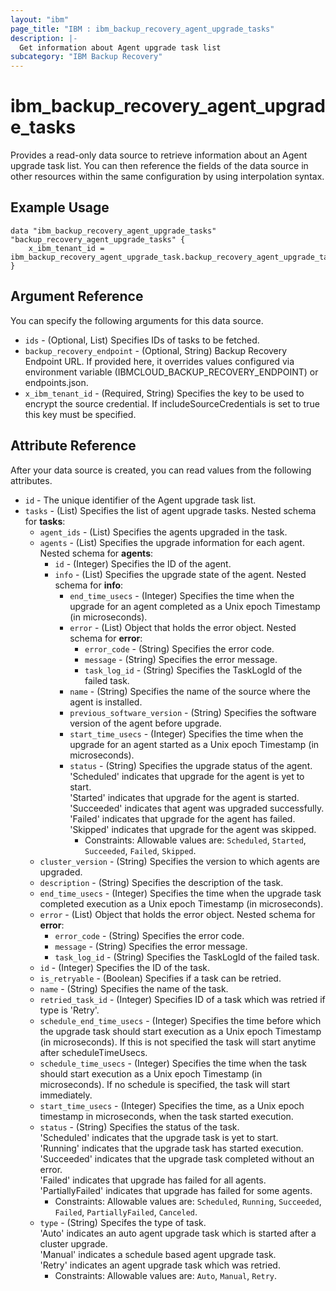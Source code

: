 ```yaml
---
layout: "ibm"
page_title: "IBM : ibm_backup_recovery_agent_upgrade_tasks"
description: |-
  Get information about Agent upgrade task list
subcategory: "IBM Backup Recovery"
---
```


# ibm_backup_recovery_agent_upgrade_tasks

Provides a read-only data source to retrieve information about an Agent upgrade task list. You can then reference the fields of the data source in other resources within the same configuration by using interpolation syntax.

## Example Usage

```hcl
data "ibm_backup_recovery_agent_upgrade_tasks" "backup_recovery_agent_upgrade_tasks" {
	x_ibm_tenant_id = ibm_backup_recovery_agent_upgrade_task.backup_recovery_agent_upgrade_task_instance.x_ibm_tenant_id
}
```

## Argument Reference

You can specify the following arguments for this data source.

* `ids` - (Optional, List) Specifies IDs of tasks to be fetched.
* `backup_recovery_endpoint` - (Optional, String) Backup Recovery Endpoint URL. If provided here, it overrides values configured via environment variable (IBMCLOUD_BACKUP_RECOVERY_ENDPOINT) or endpoints.json.   
* `x_ibm_tenant_id` - (Required, String) Specifies the key to be used to encrypt the source credential. If includeSourceCredentials is set to true this key must be specified.

## Attribute Reference

After your data source is created, you can read values from the following attributes.

* `id` - The unique identifier of the Agent upgrade task list.
* `tasks` - (List) Specifies the list of agent upgrade tasks.
Nested schema for **tasks**:
	* `agent_ids` - (List) Specifies the agents upgraded in the task.
	* `agents` - (List) Specifies the upgrade information for each agent.
	Nested schema for **agents**:
		* `id` - (Integer) Specifies the ID of the agent.
		* `info` - (List) Specifies the upgrade state of the agent.
		Nested schema for **info**:
			* `end_time_usecs` - (Integer) Specifies the time when the upgrade for an agent completed as a Unix epoch Timestamp (in microseconds).
			* `error` - (List) Object that holds the error object.
			Nested schema for **error**:
				* `error_code` - (String) Specifies the error code.
				* `message` - (String) Specifies the error message.
				* `task_log_id` - (String) Specifies the TaskLogId of the failed task.
			* `name` - (String) Specifies the name of the source where the agent is installed.
			* `previous_software_version` - (String) Specifies the software version of the agent before upgrade.
			* `start_time_usecs` - (Integer) Specifies the time when the upgrade for an agent started as a Unix epoch Timestamp (in microseconds).
			* `status` - (String) Specifies the upgrade status of the agent.<br> 'Scheduled' indicates that upgrade for the agent is yet to start.<br> 'Started' indicates that upgrade for the agent is started.<br> 'Succeeded' indicates that agent was upgraded successfully.<br> 'Failed' indicates that upgrade for the agent has failed.<br> 'Skipped' indicates that upgrade for the agent was skipped.
			  * Constraints: Allowable values are: `Scheduled`, `Started`, `Succeeded`, `Failed`, `Skipped`.
	* `cluster_version` - (String) Specifies the version to which agents are upgraded.
	* `description` - (String) Specifies the description of the task.
	* `end_time_usecs` - (Integer) Specifies the time when the upgrade task completed execution as a Unix epoch Timestamp (in microseconds).
	* `error` - (List) Object that holds the error object.
	Nested schema for **error**:
		* `error_code` - (String) Specifies the error code.
		* `message` - (String) Specifies the error message.
		* `task_log_id` - (String) Specifies the TaskLogId of the failed task.
	* `id` - (Integer) Specifies the ID of the task.
	* `is_retryable` - (Boolean) Specifies if a task can be retried.
	* `name` - (String) Specifies the name of the task.
	* `retried_task_id` - (Integer) Specifies ID of a task which was retried if type is 'Retry'.
	* `schedule_end_time_usecs` - (Integer) Specifies the time before which the upgrade task should start execution as a Unix epoch Timestamp (in microseconds). If this is not specified the task will start anytime after scheduleTimeUsecs.
	* `schedule_time_usecs` - (Integer) Specifies the time when the task should start execution as a Unix epoch Timestamp (in microseconds). If no schedule is specified, the task will start immediately.
	* `start_time_usecs` - (Integer) Specifies the time, as a Unix epoch timestamp in microseconds, when the task started execution.
	* `status` - (String) Specifies the status of the task.<br> 'Scheduled' indicates that the upgrade task is yet to start.<br> 'Running' indicates that the upgrade task has started execution.<br> 'Succeeded' indicates that the upgrade task completed without an error.<br> 'Failed' indicates that upgrade has failed for all agents. 'PartiallyFailed' indicates that upgrade has failed for some agents.
	  * Constraints: Allowable values are: `Scheduled`, `Running`, `Succeeded`, `Failed`, `PartiallyFailed`, `Canceled`.
	* `type` - (String) Specifes the type of task.<br> 'Auto' indicates an auto agent upgrade task which is started after a cluster upgrade.<br> 'Manual' indicates a schedule based agent upgrade task.<br> 'Retry' indicates an agent upgrade task which was retried.
	  * Constraints: Allowable values are: `Auto`, `Manual`, `Retry`.

